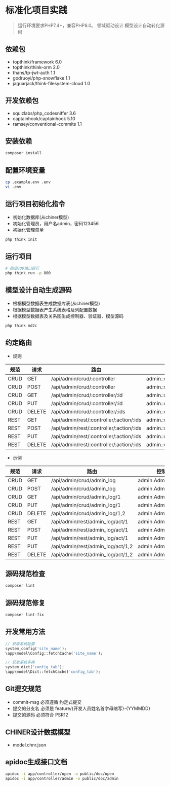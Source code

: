 标准化项目实践
===============

> 运行环境要求PHP7.4+，兼容PHP8.0。
> 领域驱动设计
> 模型设计自动转化源码

## 依赖包

* topthink/framework 6.0
* topthink/think-orm 2.0
* thans/tp-jwt-auth 1.1
* godruoyi/php-snowflake 1.1
* jaguarjack/think-filesystem-cloud 1.0

## 开发依赖包

* squizlabs/php_codesniffer 3.6
* captainhook/captainhook 5.10
* ramsey/conventional-commits 1.1

## 安装依赖

```bash
composer install
```

## 配置环境变量

```bash
cp .example.env .env
vi .env
```

## 运行项目初始化指令

* 初始化数据库(从chiner模型)
* 初始化管理员，用户名admin，密码123456
* 初始化管理菜单

```bash
php think init
```

## 运行项目

```bash
# 指定800端口运行
php think run -p 800
```

## 模型设计自动生成源码

* 根椐模型数据表生成数据库表(从chiner模型)
* 根据模型数据表产生系统表格及列配置数据
* 根据模型数据表及关系图生成控制器、验证器、模型源码

```bash
php think md2c
```


## 约定路由

* 规则

| 规范 | 请求 | 路由 | 控制器/操作 |
| ---- | ---- | ---- | ---- |
| CRUD | GET  | /api/admin/crud/:controller | admin.:controller/index |
| CRUD | POST | /api/admin/crud/:controller | admin.:controller/create |
| CRUD | GET  | /api/admin/crud/:controller/:id | admin.:controller/read |
| CRUD | PUT  | /api/admin/crud/:controller/:id | admin.:controller/update |
| CRUD | DELETE | /api/admin/crud/:controller/:ids | admin.:controller/delete |
| REST | GET  | /api/admin/rest/:controller/:action/:ids | admin.:controller/get:action |
| REST | POST  | /api/admin/rest/:controller/:action/:ids | admin.:controller/post:action |
| REST | PUT  | /api/admin/rest/:controller/:action/:ids | admin.:controller/put:action |
| REST | DELETE | /api/admin/rest/:controller/:action/:ids | admin.:controller/delete:action |

* 示例

| 规范 | 请求 | 路由 | 控制器/操作 |
| ---- | ---- | ---- | ---- |
| CRUD | GET  | /api/admin/crud/admin_log | admin.AdminLog/index |
| CRUD | POST | /api/admin/crud/admin_log | admin.AdminLog/create |
| CRUD | GET  | /api/admin/crud/admin_log/1 | admin.AdminLog/read |
| CRUD | PUT  | /api/admin/crud/admin_log/1 | admin.AdminLog/update |
| CRUD | DELETE | /api/admin/crud/admin_log/1,2 | admin.AdminLog/delete |
| REST | GET  | /api/admin/rest/admin_log/act/1 | admin.AdminLog/getAct |
| REST | POST  | /api/admin/rest/admin_log/act/1 | admin.AdminLog/postAct |
| REST | PUT  | /api/admin/rest/admin_log/act/1 | admin.AdminLog/putAct |
| REST | PUT  | /api/admin/rest/admin_log/act/1,2 | admin.AdminLog/putAct |
| REST | DELETE | /api/admin/rest/admin_log/act/1,2 | admin.AdminLog/deleteAct |

## 源码规范检查

```bash
composer lint
```

## 源码规范修复

```bash
composer lint-fix
```

## 开发常用方法

```php
// 获取系统配置
system_config('site_name');
\app\model\Config::fetchCache('site_name');

// 获取系统字典
system_dict('config_tab');
\app\model\Dict::fetchCache('config_tab');
```

## Git提交规范

* commit-msg 必须遵循 约定式提交
* 提交的分支名 必须是 feature/{开发人员姓名首字母缩写}-{YYMMDD}
* 提交的源码 必须符合 PSR12

[约定式提交]: https://www.conventionalcommits.org/zh-hans/v1.0.0/
[PSR-12]: https://www.php-fig.org/psr/psr-12/

## CHINER设计数据模型

* model.chnr.json

## apidoc生成接口文档

```bash
apidoc -i app/controller/open -o public/doc/open
apidoc -i app/controller/admin -o public/doc/admin
```
